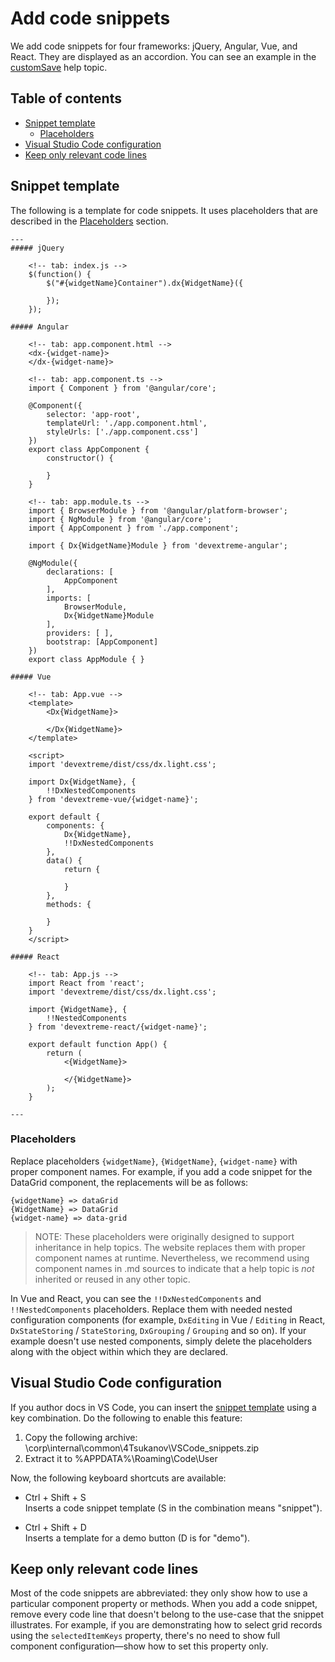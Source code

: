 # Add code snippets

We add code snippets for four frameworks: jQuery, Angular, Vue, and React. They are displayed as an accordion. You can see an example in the [customSave](https://js.devexpress.com/Documentation/ApiReference/UI_Components/dxDataGrid/Configuration/stateStoring/#customSave) help topic.

## Table of contents

- [Snippet template]()
  - [Placeholders]()
- [Visual Studio Code configuration]()
- [Keep only relevant code lines]()

## Snippet template

The following is a template for code snippets. It uses placeholders that are described in the [Placeholders](#placeholders) section.

```
---
##### jQuery

    <!-- tab: index.js -->
    $(function() {
        $("#{widgetName}Container").dx{WidgetName}({

        });
    });

##### Angular

    <!-- tab: app.component.html -->
    <dx-{widget-name}>
    </dx-{widget-name}>

    <!-- tab: app.component.ts -->
    import { Component } from '@angular/core';

    @Component({
        selector: 'app-root',
        templateUrl: './app.component.html',
        styleUrls: ['./app.component.css']
    })
    export class AppComponent {
        constructor() {
            
        }
    }

    <!-- tab: app.module.ts -->
    import { BrowserModule } from '@angular/platform-browser';
    import { NgModule } from '@angular/core';
    import { AppComponent } from './app.component';

    import { Dx{WidgetName}Module } from 'devextreme-angular';

    @NgModule({
        declarations: [
            AppComponent
        ],
        imports: [
            BrowserModule,
            Dx{WidgetName}Module
        ],
        providers: [ ],
        bootstrap: [AppComponent]
    })
    export class AppModule { }

##### Vue

    <!-- tab: App.vue -->
    <template>
        <Dx{WidgetName}>
            
        </Dx{WidgetName}>
    </template>

    <script>
    import 'devextreme/dist/css/dx.light.css';

    import Dx{WidgetName}, {
        !!DxNestedComponents
    } from 'devextreme-vue/{widget-name}';

    export default {
        components: {
            Dx{WidgetName},
            !!DxNestedComponents
        },
        data() {
            return {
                
            }
        },
        methods: {
            
        }
    }
    </script>

##### React

    <!-- tab: App.js -->
    import React from 'react';
    import 'devextreme/dist/css/dx.light.css';

    import {WidgetName}, {
        !!NestedComponents
    } from 'devextreme-react/{widget-name}';

    export default function App() {
        return (
            <{WidgetName}>
                
            </{WidgetName}>
        );
    }

---
```

### Placeholders

Replace placeholders `{widgetName}`, `{WidgetName}`, `{widget-name}` with proper component names. For example, if you add a code snippet for the DataGrid component, the replacements will be as follows:

    {widgetName} => dataGrid
    {WidgetName} => DataGrid
    {widget-name} => data-grid

> NOTE: These placeholders were originally designed to support inheritance in help topics. The website replaces them with proper component names at runtime. Nevertheless, we recommend using component names in .md sources to indicate that a help topic is _not_ inherited or reused in any other topic.

In Vue and React, you can see the `!!DxNestedComponents` and `!!NestedComponents` placeholders. Replace them with needed nested configuration components (for example, `DxEditing` in Vue / `Editing` in React, `DxStateStoring` / `StateStoring`, `DxGrouping` / `Grouping` and so on). If your example doesn't use nested components, simply delete the placeholders along with the object within which they are declared.

## Visual Studio Code configuration

If you author docs in VS Code, you can insert the [snippet template](#snippet-template) using a key combination. Do the following to enable this feature:

1. Copy the following archive: \\corp\internal\common\4Tsukanov\VSCode_snippets.zip
1. Extract it to %APPDATA%\Roaming\Code\User

Now, the following keyboard shortcuts are available:

- Ctrl + Shift + S      
Inserts a code snippet template (S in the combination means "snippet").

- Ctrl + Shift + D          
Inserts a template for a demo button (D is for "demo").

## Keep only relevant code lines

Most of the code snippets are abbreviated: they only show how to use a particular component property or methods. When you add a code snippet, remove every code line that doesn't belong to the use-case that the snippet illustrates. For example, if you are demonstrating how to select grid records using the `selectedItemKeys` property, there's no need to show full component configuration&mdash;show how to set this property only.